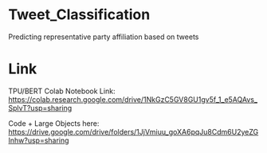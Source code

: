 # Tweet_Classification
Predicting representative party affiliation based on tweets

# Link
TPU/BERT Colab Notebook Link: https://colab.research.google.com/drive/1NkGzC5GV8GU1gv5f_1_e5AQAvs_SplvT?usp=sharing

Code + Large Objects here: https://drive.google.com/drive/folders/1JjVmiuu_goXA6pqJu8Cdm6U2yeZGInhw?usp=sharing
